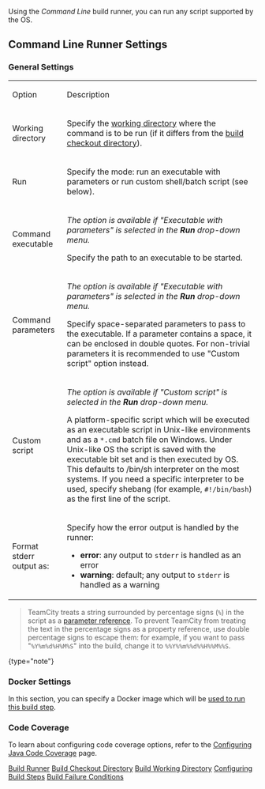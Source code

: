 [//]: # (title: Command Line)
[//]: # (auxiliary-id: Command Line)

Using the _Command Line_ build runner, you can run any script supported by the OS.

## Command Line Runner Settings

### General Settings

<table><tr>

<td>

Option


</td>

<td>

Description


</td></tr><tr>

<td>

Working directory


</td>

<td>

Specify the [working directory](build-working-directory.md) where the command is to be run (if it differs from the [build checkout directory](build-checkout-directory.md)).


</td></tr><tr>

<td>

Run


</td>

<td>

Specify the mode: run an executable with parameters or run custom shell/batch script (see below).


</td></tr><tr>

<td>

Command executable


</td>

<td>

_The option is available if "Executable with parameters" is selected in the __Run__ drop-down menu._

Specify the path to an executable to be started.


</td></tr><tr>

<td>

Command parameters


</td>

<td>

_The option is available if "Executable with parameters" is selected in the __Run__ drop-down menu._

Specify space-separated parameters to pass to the executable. If a parameter contains a space, it can be enclosed in double quotes. For non-trivial parameters it is recommended to use "Custom script" option instead.


</td></tr><tr>

<td>

Custom script


</td>

<td>

_The option is available if "Custom script" is selected in the __Run__ drop-down menu._

A platform-specific script which will be executed as an executable script in Unix-like environments and as a `*.cmd` batch file on Windows. Under Unix-like OS the script is saved with the executable bit set and is then executed by OS. This defaults to /bin/sh interpreter on the most systems. If you need a specific interpreter to be used, specify shebang (for example, `#!/bin/bash`) as the first line of the script.

</td></tr><tr>

<td>

Format stderr output as:

</td>

<td>

Specify how the error output is handled by the runner:

* __error__: any output to `stderr` is handled as an error
* __warning__: default; any output to `stderr` is handled as a warning

</td></tr></table>


>TeamCity treats a string surrounded by percentage signs (`%`) in the script as a [parameter reference](predefined-build-parameters.md). To prevent TeamCity from treating the text in the percentage signs as a property reference, use double percentage signs to escape them: for example, if you want to pass "`%Y%m%d%H%M%S`" into the build, change it to `%%Y%%m%%d%%H%%M%%S`.
>
{type="note"}

### Docker Settings

In this section, you can specify a Docker image which will be [used to run this build step](docker-wrapper.md).

### Code Coverage

To learn about configuring code coverage options, refer to the [Configuring Java Code Coverage](configuring-java-code-coverage.md) page.

<seealso>
        <category ref="concepts">
            <a href="build-runner.md">Build Runner</a>
            <a href="build-checkout-directory.md">Build Checkout Directory</a>
            <a href="build-working-directory.md">Build Working Directory</a>
        </category>
        <category ref="admin-guide">
            <a href="configuring-build-steps.md">Configuring Build Steps</a>
            <a href="build-failure-conditions.md">Build Failure Conditions</a>
        </category>
</seealso>

